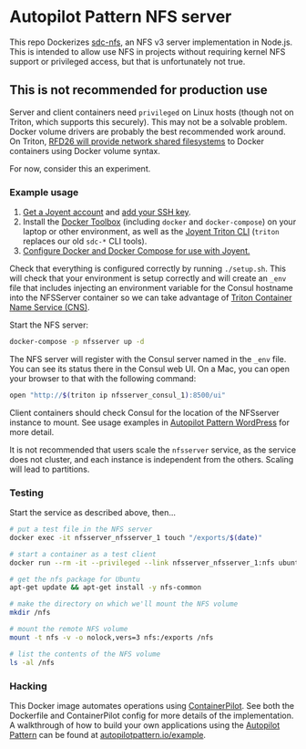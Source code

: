 # Autopilot Pattern NFS server

This repo Dockerizes [sdc-nfs](https://github.com/joyent/sdc-nfs), an NFS v3 server implementation in Node.js. This is intended to allow use NFS in projects without requiring kernel NFS support or privileged access, but that is unfortunately not true. 

## This is not recommended for production use

Server and client containers need `privileged` on Linux hosts (though not on Triton, which supports this securely). This may not be a solvable problem. Docker volume drivers are probably the best recommended work around. On Triton, [RFD26 will provide network shared filesystems](https://github.com/joyent/rfd/blob/master/rfd/0026/README.md) to Docker containers using Docker volume syntax.

For now, consider this an experiment.

### Example usage

1. [Get a Joyent account](https://my.joyent.com/landing/signup/) and [add your SSH key](https://docs.joyent.com/public-cloud/getting-started).
1. Install the [Docker Toolbox](https://docs.docker.com/installation/mac/) (including `docker` and `docker-compose`) on your laptop or other environment, as well as the [Joyent Triton CLI](https://www.joyent.com/blog/introducing-the-triton-command-line-tool) (`triton` replaces our old `sdc-*` CLI tools).
1. [Configure Docker and Docker Compose for use with Joyent.](https://docs.joyent.com/public-cloud/api-access/docker)

Check that everything is configured correctly by running `./setup.sh`. This will check that your environment is setup correctly and will create an `_env` file that includes injecting an environment variable for the Consul hostname into the NFSServer container so we can take advantage of [Triton Container Name Service (CNS)](https://www.joyent.com/blog/introducing-triton-container-name-service).

Start the NFS server:

```bash
docker-compose -p nfsserver up -d
```

The NFS server will register with the Consul server named in the `_env` file. You can see its status there in the Consul web UI. On a Mac, you can open your browser to that with the following command:

```bash
open "http://$(triton ip nfsserver_consul_1):8500/ui"
```

Client containers should check Consul for the location of the NFSserver instance to mount. See usage examples in [Autopilot Pattern WordPress](https://github.com/autopilotpattern/wordpress) for more detail.

It is not recommended that users scale the `nfsserver` service, as the service does not cluster, and each instance is independent from the others. Scaling will lead to partitions.

### Testing

Start the service as described above, then...

```bash
# put a test file in the NFS server
docker exec -it nfsserver_nfsserver_1 touch "/exports/$(date)"

# start a container as a test client
docker run --rm -it --privileged --link nfsserver_nfsserver_1:nfs ubuntu bash

# get the nfs package for Ubuntu
apt-get update && apt-get install -y nfs-common

# make the directory on which we'll mount the NFS volume
mkdir /nfs

# mount the remote NFS volume
mount -t nfs -v -o nolock,vers=3 nfs:/exports /nfs

# list the contents of the NFS volume
ls -al /nfs
```

### Hacking

This Docker image automates operations using [ContainerPilot](https://www.joyent.com/containerpilot). See both the Dockerfile and ContainerPilot config for more details of the implementation. A walkthrough of how to build your own applications using the [Autopilot Pattern](http://autopilotpattern.io/) can be found at [autopilotpattern.io/example](http://autopilotpattern.io/example).
